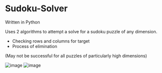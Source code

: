 # Sudoku-Solver

Written in Python

Uses 2 algorithms to attempt a solve for a sudoku puzzle of any dimension.
- Checking rows and columns for target
- Process of elimination

(May not be successful for all puzzles of particularly high dimensions)

![image](https://github.com/affank1020/Sudoku-Solver/assets/58519561/9ea7187f-626c-4ecf-b0ac-4351ec952887)
![image](https://github.com/affank1020/Sudoku-Solver/assets/58519561/d1f8fcb3-af9f-472e-88b5-44622580ac7b)

